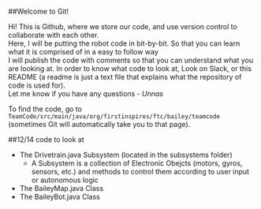 ##Welcome to Git!

Hi! This is Github, where we store our code, and use version control to collaborate with each other. </br> Here, I will be putting the robot code in bit-by-bit. So that you can learn what it is comprised of in a easy to follow way </br>
I will publish the code with comments so that you can understand what you are looking at. In order to know what code to look at, Look on Slack, or this README (a readme is just a text file that explains what the repository of code is used for).</br>
Let me know if you  have any questions - <i>Unnas</i>

To find the code, go to ```TeamCode/src/main/java/org/firstinspires/ftc/bailey/teamcode``` (sometimes Git will automatically take you to that page).

##12/14 code to look at

<ul>
    <li>The Drivetrain.java Subsystem (located in the subsystems folder)
        <ul>
            <li>A Subsystem is a collection of Electronic Obejcts (motors, gyros, sensors, etc.) and methods to control them according to user input or autonomous logic</li>
        </ul>
    </li>
    <li>The BaileyMap.java Class</li>
    <li>The BaileyBot.java Class</li>
</ul>